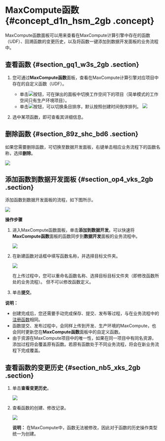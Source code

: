 # MaxCompute函数 {#concept_d1n_hsm_2gb .concept}

MaxCompute函数面板可以用来查看在MaxCompute计算引擎中存在的函数（UDF）、回溯函数的变更历史，以及将函数一键添加到数据开发面板的业务流程中。

## 查看函数 {#section_gq1_w3s_2gb .section}

1.  您可通过**MaxCompute函数**面板，查看在MaxCompute计算引擎对应项目中存在的自定义函数（UDF）。

    -   单击![](http://static-aliyun-doc.oss-cn-hangzhou.aliyuncs.com/assets/img/81296/156023534049034_zh-CN.png)按钮，可在弹出的面板中切换工作空间下的项目（简单模式的工作空间只有生产环境项目）。
    -   单击![](http://static-aliyun-doc.oss-cn-hangzhou.aliyuncs.com/assets/img/81296/156023534049035_zh-CN.png)按钮，可以切换条目排序，默认按照创建时间倒序排列。
    ![](http://static-aliyun-doc.oss-cn-hangzhou.aliyuncs.com/assets/img/81296/156023534034822_zh-CN.png)

2.  选中某项函数，即可查看其详细信息。

## 删除函数 {#section_89z_shc_bd6 .section}

如果您需要删除函数，可切换至数据开发面板，右键单击相应业务流程下的函数名称，选择**删除**。

![](http://static-aliyun-doc.oss-cn-hangzhou.aliyuncs.com/assets/img/81296/156023534149043_zh-CN.png)

## 添加函数到数据开发面板 {#section_op4_vks_2gb .section}

添加函数到数据开发面板的流程，如下图所示。

![](http://static-aliyun-doc.oss-cn-hangzhou.aliyuncs.com/assets/img/81296/156023534134829_zh-CN.png)

**操作步骤**

1.  进入MaxCompute函数面板，单击**添加到数据开发**。可以快速将**MaxCompute函数**面板的函数同步到**数据开发**面板的业务流程中。

    ![](http://static-aliyun-doc.oss-cn-hangzhou.aliyuncs.com/assets/img/81296/156023534134827_zh-CN.png)

2.  在新建函数对话框中填写函数名称，并选择目标文件夹。

    ![](http://static-aliyun-doc.oss-cn-hangzhou.aliyuncs.com/assets/img/81296/156023534134828_zh-CN.png)

    在上传过程中，您可以重命名函数名称、选择目标目标文件夹（即修改函数所处的业务流程）。 但不可以修改函数定义。

3.  单击**提交**。

**说明：** 

-   创建完成后，您还需要手动完成保存、提交、发布等过程，与在业务流程中的[注册函数](cn.zh-CN/使用指南/数据开发/业务流程/注册函数.md#)相同。
-   函数提交、发布过程中，会同样上传到开发、生产环境的MaxCompute，也会同时更新您在**MaxCompute函数**面板中的自定义函数。
-   由于资源在MaxCompute项目中的唯一性，如果在同一项目中有同名资源，添加过程将会覆盖原有函数。若原有函数处于不同业务流程，将会在新业务流程下完成覆盖。

## 查看函数的变更历史 {#section_nb5_xks_2gb .section}

1.  单击**查看变更历史**。

    ![](http://static-aliyun-doc.oss-cn-hangzhou.aliyuncs.com/assets/img/81296/156023534134831_zh-CN.png)

2.  查看函数的创建、修改记录。

    ![](http://static-aliyun-doc.oss-cn-hangzhou.aliyuncs.com/assets/img/81296/156023534234830_zh-CN.png)

    **说明：** 在MaxCompute中，函数无法被修改，因此对于函数的历史操作类型统一为创建。


